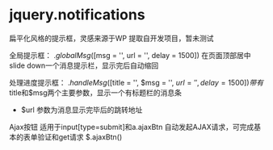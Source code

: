 # jquery.notifications
扁平化风格的提示框，灵感来源于WP
提取自开发项目，暂未测试

全局提示框：
$.globalMsg([$msg = '', url = '', delay = 1500])
在页面顶部居中slide down一个消息提示栏，显示完后自动缩回

处理进度提示框：
$.handleMsg([$title = '', $msg = '', $url = '', delay = 1500])
带有$title和$msg两个主要参数，显示一个有标题栏的消息条

* $url 参数为消息显示完毕后的跳转地址

Ajax按钮 适用于input[type=submit]和a.ajaxBtn
自动发起AJAX请求，可完成基本的表单验证和get请求
$.ajaxBtn()